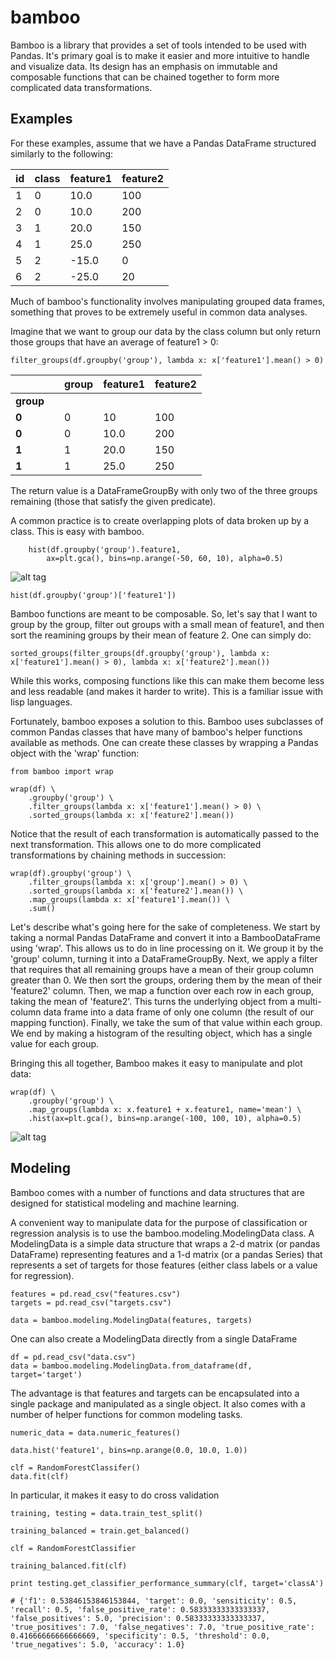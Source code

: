 bamboo
======

Bamboo is a library that provides a set of tools intended to be used with Pandas.  It's primary goal is to make it easier and more intuitive to handle and visualize data.  Its design has an emphasis on immutable and composable functions that can be chained together to form more complicated data transformations.


Examples
-------

For these examples, assume that we have a Pandas DataFrame structured similarly to the following:

| id | class | feature1 | feature2 |
|----|-------|----------|----------|
| 1  | 0     | 10.0     | 100      |
| 2  | 0     | 10.0     | 200      |
| 3  | 1     | 20.0     | 150      |
| 4  | 1     | 25.0     | 250      |
| 5  | 2     | -15.0    | 0        |
| 6  | 2     | -25.0    | 20       |


Much of bamboo's functionality involves manipulating grouped data frames, something that proves to be extremely useful in common data analyses.

Imagine that we want to group our data by the class column but only return those groups that have an average of feature1 > 0:

    filter_groups(df.groupby('group'), lambda x: x['feature1'].mean() > 0)

|       |   | group | feature1 | feature2 |
|-------|---|-------|----------|----------|
| **group** |   |       |          |          |
| **0**     |   | 0     | 10       | 100      |
| **0**     |   | 0     | 10.0     | 200      |
| **1**     |   | 1     | 20.0     | 150      |
| **1**     |   | 1     | 25.0     | 250      |


The return value is a DataFrameGroupBy with only two of the three groups remaining (those that satisfy the given predicate).


A common practice is to create overlapping plots of data broken up by a class.  This is easy with bamboo.

        hist(df.groupby('group').feature1,
            ax=plt.gca(), bins=np.arange(-50, 60, 10), alpha=0.5)

![alt tag](https://raw.githubusercontent.com/ghl3/bamboo/master/images/image1.png)


    hist(df.groupby('group')['feature1'])


Bamboo functions are meant to be composable.  So, let's say that I want to group by the group, filter out groups with a small mean of feature1, and then sort the reamining groups by their mean of feature 2.  One can simply do:

    sorted_groups(filter_groups(df.groupby('group'), lambda x: x['feature1'].mean() > 0), lambda x: x['feature2'].mean())

While this works, composing functions like this can make them become less and less readable (and makes it harder to write).  This is a familiar issue with lisp languages.

Fortunately, bamboo exposes a solution to this.  Bamboo uses subclasses of common Pandas classes that have many of bamboo's helper functions available as methods.  One can create these classes by wrapping a Pandas object with the 'wrap' function:

    from bamboo import wrap

    wrap(df) \
        .groupby('group') \
        .filter_groups(lambda x: x['feature1'].mean() > 0) \
        .sorted_groups(lambda x: x['feature2'].mean())

 Notice that the result of each transformation is automatically passed to the next transformation.  This allows one to do more complicated transformations by chaining methods in succession:


    wrap(df).groupby('group') \
        .filter_groups(lambda x: x['group'].mean() > 0) \
        .sorted_groups(lambda x: x['feature2'].mean()) \
        .map_groups(lambda x: x['feature1'].mean()) \
        .sum()

Let's describe what's going here for the sake of completeness.  We start by taking a normal Pandas DataFrame and convert it into a BambooDataFrame using 'wrap'.  This allows us to do in line processing on it.  We group it by the 'group' column, turning it into a DataFrameGroupBy.  Next, we apply a filter that requires that all remaining groups have a mean of their group column greater than 0.  We then sort the groups, ordering them by the mean of their 'feature2' column.  Then, we map a function over each row in each group, taking the mean of 'feature2'.  This turns the underlying object from a multi-column data frame into a data frame of only one column (the result of our mapping function).  Finally, we take the sum of that value within each group.  We end by making a histogram of the resulting object, which has a single value for each group.


Bringing this all together, Bamboo makes it easy to manipulate and plot data:

    wrap(df) \
        .groupby('group') \
        .map_groups(lambda x: x.feature1 + x.feature1, name='mean') \
        .hist(ax=plt.gca(), bins=np.arange(-100, 100, 10), alpha=0.5)

![alt tag](https://raw.githubusercontent.com/ghl3/bamboo/master/images/image2.png)


Modeling
--------

Bamboo comes with a number of functions and data structures that are designed for statistical modeling and machine learning.

A convenient way to manipulate data for the purpose of classification or regression analysis is to use the bamboo.modeling.ModelingData class.  A ModelingData is a simple data structure that wraps a 2-d matrix (or pandas DataFrame) representing features and a 1-d matrix (or a pandas Series) that represents a set of targets for those features (either class labels or a value for regression).


    features = pd.read_csv("features.csv")
    targets = pd.read_csv("targets.csv")
    
    data = bamboo.modeling.ModelingData(features, targets)
    
One can also create a ModelingData directly from a single DataFrame

	df = pd.read_csv("data.csv")
	data = bamboo.modeling.ModelingData.from_dataframe(df, target='target')
	
	
The advantage is that features and targets can be encapsulated into a single package and manipulated as a single object.  It also comes with a number of helper functions for common modeling tasks.

	numeric_data = data.numeric_features()
	
	data.hist('feature1', bins=np.arange(0.0, 10.0, 1.0))
	
	clf = RandomForestClassifer()
	data.fit(clf)
	

In particular, it makes it easy to do cross validation

    training, testing = data.train_test_split()
    
    training_balanced = train.get_balanced()

	clf = RandomForestClassifier
	
	training_balanced.fit(clf)
    
    print testing.get_classifier_performance_summary(clf, target='classA')
    
    # {'f1': 0.53846153846153844, 'target': 0.0, 'sensiticity': 0.5, 'recall': 0.5, 'false_positive_rate': 0.58333333333333337, 'false_positives': 5.0, 'precision': 0.58333333333333337, 'true_positives': 7.0, 'false_negatives': 7.0, 'true_positive_rate': 0.41666666666666669, 'specificity': 0.5, 'threshold': 0.0, 'true_negatives': 5.0, 'accuracy': 1.0}
    
    